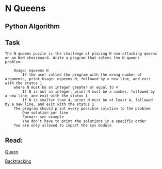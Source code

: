 # N Queens

## Python  Algorithm

## Task

    The N queens puzzle is the challenge of placing N non-attacking queens on an N×N chessboard. Write a program that solves the N queens problem.

        Usage: nqueens N
            If the user called the program with the wrong number of arguments, print Usage: nqueens N, followed by a new line, and exit with the status 1
        where N must be an integer greater or equal to 4
            If N is not an integer, print N must be a number, followed by a new line, and exit with the status 1
            If N is smaller than 4, print N must be at least 4, followed by a new line, and exit with the status 1
        The program should print every possible solution to the problem
            One solution per line
            Format: see example
            You don’t have to print the solutions in a specific order
        You are only allowed to import the sys module

## Read:

   [Queen](https://en.wikipedia.org/wiki/Queen_%28chess%29)

   [Backtracking](https://en.wikipedia.org/wiki/Backtracking)

